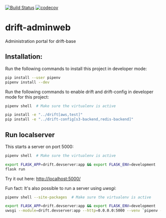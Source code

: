 [![Build Status](https://travis-ci.org/dgnorth/drift-adminweb.svg?branch=develop)](https://travis-ci.com/dgnorth/drift-adminweb)
[![codecov](https://codecov.io/gh/dgnorth/drift-adminweb/branch/develop/graph/badge.svg)](https://codecov.io/gh/dgnorth/drift-adminweb)

# drift-adminweb
Administration portal for drift-base


## Installation:
Run the following commands to install this project in developer mode:

```bash
pip install --user pipenv
pipenv install --dev
```

Run the following commands to enable drift and drift-config in developer mode for this project:

```bash
pipenv shell  # Make sure the virtualenv is active

pip install -e "../drift[aws,test]"
pip install -e "../drift-config[s3-backend,redis-backend]"
```

## Run localserver
This starts a server on port 5000:

```bash
pipenv shell  # Make sure the virtualenv is active

export FLASK_APP=drift.devserver:app && export FLASK_ENV=development
flask run
```

Try it out here: 
[http://localhost:5000/](http://localhost:5000/)


Fun fact: It's also possible to run a server using *uwsgi*:

```bash
pipenv shell --site-packages  # Make sure the virtualenv is active

export FLASK_APP=drift.devserver:app && export FLASK_ENV=development
uwsgi --module=drift.devserver:app --http=0.0.0.0:5000 --venv `pipenv --venv` --chdir ./adminweb
```
